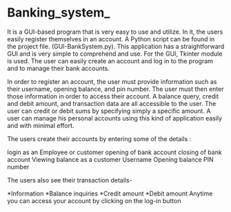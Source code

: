 # Banking_system_
It is a GUI-based program that is very easy to use and utilize. In it, the users easily register themselves in an account.
A Python script can be found in the project file. (GUI-BankSystem.py). This application has a straightforward GUI and is very simple to comprehend and use. For the GUI, Tkinter module is used. The user can easily create an account and log in to the program and to manage their bank accounts.

In order to register an account, the user must provide information such as their username, opening balance, and pin number. The user must then enter those information in order to access their account. A balance query, credit and debit amount, and transaction data are all accessible to the user. The user can credit or debit sums by specifying simply a specific amount. A user can manage his personal accounts using this kind of application easily and with minimal effort.


The users create their accounts by entering some of the details :

login as an Employee or customer
opening of bank account
closing of bank account
Viewing balance as a customer
Username
Opening balance
PIN number

The users also see their transaction details-

*Information
*Balance inquiries
*Credit amount
*Debit amount
Anytime you can access your account by clicking on the log-in button
